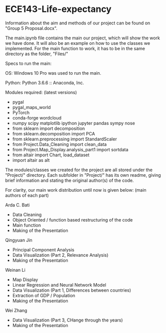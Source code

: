 # ECE143-Life-expectancy

Information about the aim and methods of our project can be found on "Group 5 Proposal.docx".

The main.ipynb file contains the main our project, which will show the work we have done. It will also be an example on how to use the classes we implemented. For the main function to work, it has to be in the same directory as the folder, "Files/"

Specs to run the main:   

OS: Windows 10 Pro was used to run the main.   

Python: Python 3.6.6 :: Anaconda, Inc.

Modules required: (latest versions)   
 - pygal   
 - pygal_maps_world
 - PyTorch 
 - conda-forge wordcloud
 - numpy scipy matplotlib ipython jupyter pandas sympy nose
 - from sklearn import decomposition
 - from sklearn.decomposition import PCA
 - from sklearn.preprocessing import StandardScaler
 - from Project.Data_Cleaning import clean_data
 - from Project.Map_Display.analysis_part1 import sortdata
 - from altair import Chart, load_dataset
 - import altair as alt
 
The modules/classes we created for the project are all stored under the "Project/" directory. Each subfolder in "Project/" has its own readme, giving brief information and stating the original author(s) of the code.

For clarity, our main work distribution until now is given below: (main authors of each part)

Arda C. Bati  
 - Data Cleaning
 - Object Oriented / function based restructuring of the code
 - Main function
 - Making of the Presentation
   
Qingyuan Jin  
 - Principal Component Analysis
 - Data Visualization (Part 2, Relevance Analysis)
- Making of the Presentation

Weinan Li  
 - Map Display
 - Linear Regression and Neural Network Model
 - Data Visualization (Part 1, Differences between countries)
 - Extraction of GDP / Population
- Making of the Presentation
  
Wei Zhang  
 - Data Visualization (Part 3, CHange through the years)
- Making of the Presentation
